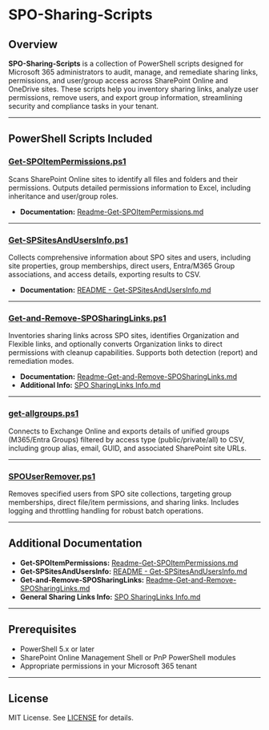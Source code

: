 # SPO-Sharing-Scripts

## Overview

**SPO-Sharing-Scripts** is a collection of PowerShell scripts designed for Microsoft 365 administrators to audit, manage, and remediate sharing links, permissions, and user/group access across SharePoint Online and OneDrive sites. These scripts help you inventory sharing links, analyze user permissions, remove users, and export group information, streamlining security and compliance tasks in your tenant.

---

## PowerShell Scripts Included

### [Get-SPOItemPermissions.ps1](https://github.com/mikelee1313/SPO-Sharing-Scripts/blob/main/Get-SPOItemPermissions.ps1)  
Scans SharePoint Online sites to identify all files and folders and their permissions. Outputs detailed permissions information to Excel, including inheritance and user/group roles.  
- **Documentation:** [Readme-Get-SPOItemPermissions.md](https://github.com/mikelee1313/SPO-Sharing-Scripts/blob/main/Readme-Get-SPOItemPermissions.md)

---

### [Get-SPSitesAndUsersInfo.ps1](https://github.com/mikelee1313/SPO-Sharing-Scripts/blob/main/Get-SPSitesAndUsersInfo.ps1)  
Collects comprehensive information about SPO sites and users, including site properties, group memberships, direct users, Entra/M365 Group associations, and access details, exporting results to CSV.  
- **Documentation:** [README - Get-SPSitesAndUsersInfo.md](https://github.com/mikelee1313/SPO-Sharing-Scripts/blob/main/README%20-%20Get-SPSitesAndUsersInfo.md)

---

### [Get-and-Remove-SPOSharingLinks.ps1](https://github.com/mikelee1313/SPO-Sharing-Scripts/blob/main/Get-and-Remove-SPOSharingLinks.ps1)  
Inventories sharing links across SPO sites, identifies Organization and Flexible links, and optionally converts Organization links to direct permissions with cleanup capabilities. Supports both detection (report) and remediation modes.  
- **Documentation:** [Readme-Get-and-Remove-SPOSharingLinks.md](https://github.com/mikelee1313/SPO-Sharing-Scripts/blob/main/Readme-Get-and-Remove-SPOSharingLinks.md)  
- **Additional Info:** [SPO SharingLinks Info.md](https://github.com/mikelee1313/SPO-Sharing-Scripts/blob/main/SPO%20SharingLinks%20Info.md)

---

### [get-allgroups.ps1](https://github.com/mikelee1313/SPO-Sharing-Scripts/blob/main/get-allgroups.ps1)  
Connects to Exchange Online and exports details of unified groups (M365/Entra Groups) filtered by access type (public/private/all) to CSV, including group alias, email, GUID, and associated SharePoint site URLs.

---

### [SPOUserRemover.ps1](https://github.com/mikelee1313/SPO-Sharing-Scripts/blob/main/SPOUserRemover.ps1)  
Removes specified users from SPO site collections, targeting group memberships, direct file/item permissions, and sharing links. Includes logging and throttling handling for robust batch operations.

---

## Additional Documentation

- **Get-SPOItemPermissions:** [Readme-Get-SPOItemPermissions.md](https://github.com/mikelee1313/SPO-Sharing-Scripts/blob/main/Readme-Get-SPOItemPermissions.md)
- **Get-SPSitesAndUsersInfo:** [README - Get-SPSitesAndUsersInfo.md](https://github.com/mikelee1313/SPO-Sharing-Scripts/blob/main/README%20-%20Get-SPSitesAndUsersInfo.md)
- **Get-and-Remove-SPOSharingLinks:** [Readme-Get-and-Remove-SPOSharingLinks.md](https://github.com/mikelee1313/SPO-Sharing-Scripts/blob/main/Readme-Get-and-Remove-SPOSharingLinks.md)
- **General Sharing Links Info:** [SPO SharingLinks Info.md](https://github.com/mikelee1313/SPO-Sharing-Scripts/blob/main/SPO%20SharingLinks%20Info.md)

---

## Prerequisites

- PowerShell 5.x or later
- SharePoint Online Management Shell or PnP PowerShell modules
- Appropriate permissions in your Microsoft 365 tenant

---

## License

MIT License. See [LICENSE](LICENSE) for details.
